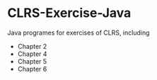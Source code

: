 CLRS-Exercise-Java
==================

Java programes for exercises of CLRS, including
- Chapter 2
- Chapter 4
- Chapter 5
- Chapter 6
